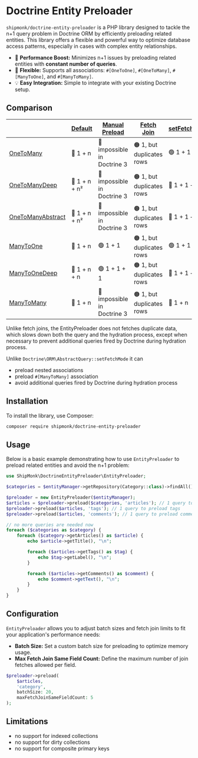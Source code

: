 # Doctrine Entity Preloader

`shipmonk/doctrine-entity-preloader` is a PHP library designed to tackle the n+1 query problem in Doctrine ORM by efficiently preloading related entities. This library offers a flexible and powerful way to optimize database access patterns, especially in cases with complex entity relationships.

- :rocket: **Performance Boost:** Minimizes n+1 issues by preloading related entities with **constant number of queries**.
- :arrows_counterclockwise: **Flexible:** Supports all associations: `#[OneToOne]`, `#[OneToMany]`, `#[ManyToOne]`, and `#[ManyToMany]`.
- :bulb: **Easy Integration:** Simple to integrate with your existing Doctrine setup.


## Comparison

|                                                                        | [Default](https://docs.google.com/presentation/d/1sSlZOxmEUVKt0l8zhimex-6lR0ilC001GXh8colaXxg/edit#slide=id.g30998e74a82_0_0) | [Manual Preload](https://docs.google.com/presentation/d/1sSlZOxmEUVKt0l8zhimex-6lR0ilC001GXh8colaXxg/edit#slide=id.g309b68062f4_0_0) | [Fetch Join](https://docs.google.com/presentation/d/1sSlZOxmEUVKt0l8zhimex-6lR0ilC001GXh8colaXxg/edit#slide=id.g309b68062f4_0_15) | [setFetchMode](https://docs.google.com/presentation/d/1sSlZOxmEUVKt0l8zhimex-6lR0ilC001GXh8colaXxg/edit#slide=id.g309b68062f4_0_35) | [**EntityPreloader**](https://docs.google.com/presentation/d/1sSlZOxmEUVKt0l8zhimex-6lR0ilC001GXh8colaXxg/edit#slide=id.g309b68062f4_0_265) |
|------------------------------------------------------------------------|-------------------------------------------------------------------------------------------------------------------------------|--------------------------------------------------------------------------------------------------------------------------------------|-----------------------------------------------------------------------------------------------------------------------------------|-------------------------------------------------------------------------------------------------------------------------------------|---------------------------------------------------------------------------------------------------------------------------------------------|
| [OneToMany](tests/EntityPreloadBlogOneHasManyTest.php)                 | :red_circle: 1 + n                                                                                                            | :red_circle: impossible in Doctrine 3                                                                                                | :orange_circle: 1, but duplicates rows                                                                                            | :green_circle: 1 + 1                                                                                                                | :green_circle: 1 + 1                                                                                                                        |
| [OneToManyDeep](tests/EntityPreloadBlogOneHasManyDeepTest.php)         | :red_circle: 1 + n + n²                                                                                                       | :red_circle: impossible in Doctrine 3                                                                                                | :orange_circle: 1, but duplicates rows                                                                                            | :red_circle: 1 + 1 + n²                                                                                                             | :green_circle: 1 + 1 + 1                                                                                                                    |
| [OneToManyAbstract](tests/EntityPreloadBlogOneHasManyAbstractTest.php) | :red_circle: 1 + n + n²                                                                                                       | :red_circle: impossible in Doctrine 3                                                                                                | :orange_circle: 1, but duplicates rows                                                                                            | :red_circle: 1 + 1 + n²                                                                                                             | :orange_circle: 1 + 1 + 1, but duplicates rows                                                                                              |
| [ManyToOne](tests/EntityPreloadBlogManyHasOneTest.php)                 | :red_circle: 1 + n                                                                                                            | :green_circle: 1 + 1                                                                                                                 | :orange_circle: 1, but duplicates rows                                                                                            | :green_circle: 1 + 1                                                                                                                | :green_circle: 1 + 1                                                                                                                        |
| [ManyToOneDeep](tests/EntityPreloadBlogManyHasOneDeepTest.php)         | :red_circle: 1 + n + n                                                                                                        | :green_circle: 1 + 1 + 1                                                                                                             | :orange_circle: 1, but duplicates rows                                                                                            | :red_circle: 1 + 1 + n                                                                                                              | :green_circle: 1 + 1 + 1                                                                                                                    |
| [ManyToMany](tests/EntityPreloadBlogManyHasManyTest.php)               | :red_circle: 1 + n                                                                                                            | :red_circle: impossible in Doctrine 3                                                                                                | :orange_circle: 1, but duplicates rows                                                                                            | :red_circle: 1 + n                                                                                                                  | :green_circle: 1 + 1                                                                                                                        |

Unlike fetch joins, the EntityPreloader does not fetches duplicate data, which slows down both the query and the hydration process, except when necessary to prevent additional queries fired by Doctrine during hydration process.

Unlike `Doctrine\ORM\AbstractQuery::setFetchMode` it can

* preload nested associations
* preload `#[ManyToMany]` association
* avoid additional queries fired by Doctrine during hydration process


## Installation

To install the library, use Composer:

```sh
composer require shipmonk/doctrine-entity-preloader
```

## Usage

Below is a basic example demonstrating how to use `EntityPreloader` to preload related entities and avoid the n+1 problem:

```php
use ShipMonk\DoctrineEntityPreloader\EntityPreloader;

$categories = $entityManager->getRepository(Category::class)->findAll();

$preloader = new EntityPreloader($entityManager);
$articles = $preloader->preload($categories, 'articles'); // 1 query to preload articles
$preloader->preload($articles, 'tags'); // 1 query to preload tags
$preloader->preload($articles, 'comments'); // 1 query to preload comments

// no more queries are needed now
foreach ($categories as $category) {
    foreach ($category->getArticles() as $article) {
        echo $article->getTitle(), "\n";

        foreach ($articles->getTags() as $tag) {
            echo $tag->getLabel(), "\n";
        }

        foreach ($articles->getComments() as $comment) {
            echo $comment->getText(), "\n";
        }
    }
}
```

## Configuration

`EntityPreloader` allows you to adjust batch sizes and fetch join limits to fit your application's performance needs:

- **Batch Size:** Set a custom batch size for preloading to optimize memory usage.
- **Max Fetch Join Same Field Count:** Define the maximum number of join fetches allowed per field.

```php
$preloader->preload(
    $articles,
    'category',
    batchSize: 20,
    maxFetchJoinSameFieldCount: 5
);
```


## Limitations

- no support for indexed collections
- no support for dirty collections
- no support for composite primary keys

